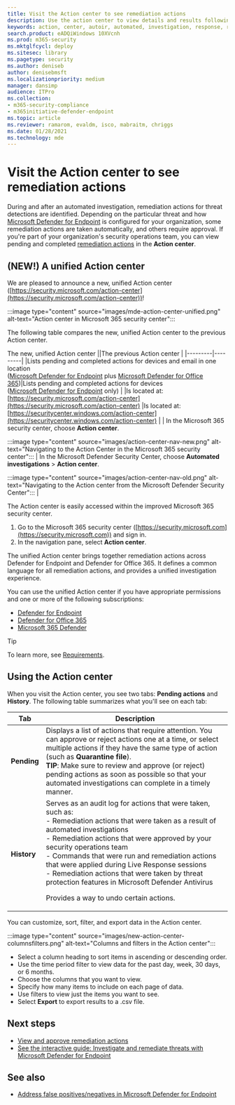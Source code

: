 ```yaml
---
title: Visit the Action center to see remediation actions
description: Use the action center to view details and results following an automated investigation
keywords: action, center, autoir, automated, investigation, response, remediation
search.product: eADQiWindows 10XVcnh
ms.prod: m365-security
ms.mktglfcycl: deploy
ms.sitesec: library
ms.pagetype: security
ms.author: deniseb
author: denisebmsft
ms.localizationpriority: medium
manager: dansimp
audience: ITPro
ms.collection: 
- m365-security-compliance
- m365initiative-defender-endpoint
ms.topic: article
ms.reviewer: ramarom, evaldm, isco, mabraitm, chriggs
ms.date: 01/28/2021
ms.technology: mde
---
```


# Visit the Action center to see remediation actions

During and after an automated investigation, remediation actions for threat detections are identified. Depending on the particular threat and how [Microsoft Defender for Endpoint](https://docs.microsoft.com/windows/security/threat-protection) is configured for your organization, some remediation actions are taken automatically, and others require approval. If you're part of your organization's security operations team, you can view pending and completed [remediation actions](manage-auto-investigation.md#remediation-actions) in the **Action center**. 

## (NEW!) A unified Action center

We are pleased to announce a new, unified Action center ([https://security.microsoft.com/action-center](https://security.microsoft.com/action-center))!

:::image type="content" source="images/mde-action-center-unified.png" alt-text="Action center in Microsoft 365 security center":::

The following table compares the new, unified Action center to the previous Action center.

The new, unified Action center  ||The previous Action center  |
|---------|---------|
|Lists pending and completed actions for devices and email in one location <br/>([Microsoft Defender for Endpoint](microsoft-defender-advanced-threat-protection.md) plus [Microsoft Defender for Office 365](https://docs.microsoft.com/microsoft-365/security/office-365-security/office-365-atp))|Lists pending and completed actions for devices <br/> ([Microsoft Defender for Endpoint](microsoft-defender-advanced-threat-protection.md) only)   |
|Is located at:<br/>[https://security.microsoft.com/action-center](https://security.microsoft.com/action-center)         |Is located at:<br/>[https://securitycenter.windows.com/action-center](https://securitycenter.windows.com/action-center)     |
| In the Microsoft 365 security center, choose **Action center**. <p>:::image type="content" source="images/action-center-nav-new.png" alt-text="Navigating to the Action Center in the Microsoft 365 security center"::: | In the Microsoft Defender Security Center, choose **Automated investigations** > **Action center**. <p>:::image type="content" source="images/action-center-nav-old.png" alt-text="Navigating to the Action center from the Microsoft Defender Security Center":::  |

The Action center is easily accessed within the improved Microsoft 365 security center.
1. Go to the Microsoft 365 security center ([https://security.microsoft.com](https://security.microsoft.com)) and sign in.
2. In the navigation pane, select **Action center**. 

The unified Action center brings together remediation actions across Defender for Endpoint and Defender for Office 365. It defines a common language for all remediation actions, and provides a unified investigation experience. 

You can use the unified Action center if you have appropriate permissions and one or more of the following subscriptions:
- [Defender for Endpoint](microsoft-defender-advanced-threat-protection.md)
- [Defender for Office 365](https://docs.microsoft.com/microsoft-365/security/office-365-security/office-365-atp)
- [Microsoft 365 Defender](https://docs.microsoft.com/microsoft-365/security/mtp/microsoft-threat-protection) 

> [!TIP]
> To learn more, see [Requirements](https://docs.microsoft.com/microsoft-365/security/mtp/prerequisites).

## Using the Action center

When you visit the Action center, you see two tabs: **Pending actions** and **History**. The following table summarizes what you'll see on each tab:

|Tab  |Description  |
|---------|---------|
|**Pending**     | Displays a list of actions that require attention. You can approve or reject actions one at a time, or select multiple actions if they have the same type of action (such as **Quarantine file**). <br/>**TIP**: Make sure to review and approve (or reject) pending actions as soon as possible so that your automated investigations can complete in a timely manner. |
|**History**     | Serves as an audit log for actions that were taken, such as: <br/>- Remediation actions that were taken as a result of automated investigations <br>- Remediation actions that were approved by your security operations team  <br/>- Commands that were run and remediation actions that were applied during Live Response sessions  <br/>- Remediation actions that were taken by threat protection features in Microsoft Defender Antivirus  <p>Provides a way to undo certain actions.       |

You can customize, sort, filter, and export data in the Action center.

:::image type="content" source="images/new-action-center-columnsfilters.png" alt-text="Columns and filters in the Action center":::

- Select a column heading to sort items in ascending or descending order.
- Use the time period filter to view data for the past day, week, 30 days, or 6 months.
- Choose the columns that you want to view.
- Specify how many items to include on each page of data.
- Use filters to view just the items you want to see.
- Select **Export** to export results to a .csv file. 

## Next steps

- [View and approve remediation actions](manage-auto-investigation.md)
- [See the interactive guide: Investigate and remediate threats with Microsoft Defender for Endpoint](https://aka.ms/MDATP-IR-Interactive-Guide)
 
## See also

- [Address false positives/negatives in Microsoft Defender for Endpoint](defender-endpoint-false-positives-negatives.md)